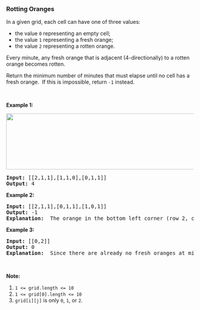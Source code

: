 <h3> Rotting Oranges </h3>
<div><p>In a given grid, each cell can have one of three&nbsp;values:</p>

<ul>
	<li>the value <code>0</code> representing an empty cell;</li>
	<li>the value <code>1</code> representing a fresh orange;</li>
	<li>the value <code>2</code> representing a rotten orange.</li>
</ul>

<p>Every minute, any fresh orange that is adjacent (4-directionally) to a rotten orange becomes rotten.</p>

<p>Return the minimum number of minutes that must elapse until no cell has a fresh orange.&nbsp; If this is impossible, return <code>-1</code> instead.</p>

<p>&nbsp;</p>

<div>
<p><strong>Example 1:</strong></p>

<p><strong><img alt="" src="https://assets.leetcode.com/uploads/2019/02/16/oranges.png" style="width: 712px; height: 150px;"></strong></p>

<pre><strong>Input: </strong><span id="example-input-1-1">[[2,1,1],[1,1,0],[0,1,1]]</span>
<strong>Output: </strong><span id="example-output-1">4</span>
</pre>

<div>
<p><strong>Example 2:</strong></p>

<pre><strong>Input: </strong><span id="example-input-2-1">[[2,1,1],[0,1,1],[1,0,1]]</span>
<strong>Output: </strong><span id="example-output-2">-1</span>
<strong>Explanation: </strong> The orange in the bottom left corner (row 2, column 0) is never rotten, because rotting only happens 4-directionally.
</pre>

<div>
<p><strong>Example 3:</strong></p>

<pre><strong>Input: </strong><span id="example-input-3-1">[[0,2]]</span>
<strong>Output: </strong><span id="example-output-3">0</span>
<strong>Explanation: </strong> Since there are already no fresh oranges at minute 0, the answer is just 0.
</pre>

<p>&nbsp;</p>

<p><strong>Note:</strong></p>

<ol>
	<li><code>1 &lt;= grid.length &lt;= 10</code></li>
	<li><code>1 &lt;= grid[0].length &lt;= 10</code></li>
	<li><code>grid[i][j]</code> is only <code>0</code>, <code>1</code>, or <code>2</code>.</li>
</ol>
</div>
</div>
</div>
</div>